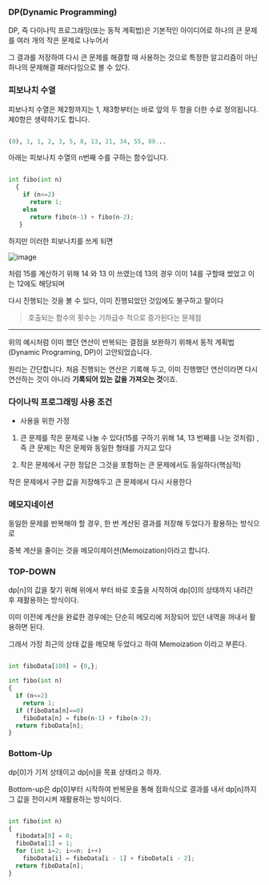 ### DP(Dynamic Programming)

DP, 즉 다이나믹 프로그래밍(또는 동적 계획법)은 기본적인 아이디어로 하나의 큰 문제를 여러 개의 작은 문제로 나누어서 

그 결과를 저장하여 다시 큰 문제를 해결할 때 사용하는 것으로 특정한 알고리즘이 아닌 하나의 문제해결 패러다임으로 볼 수 있다.

### 피보나치 수열 

피보나치 수열은 제2항까지는 1, 제3항부터는 바로 앞의 두 항을 더한 수로 정의됩니다. 제0항은 생략하기도 합니다.

```python

(0), 1, 1, 2, 3, 5, 8, 13, 21, 34, 55, 89...

```

아래는 피보나치 수열의 n번째 수를 구하는 함수입니다.

```python

int fibo(int n)
  {
    if (n<=2)
      return 1;
    else
      return fibo(n-1) + fibo(n-2);
   }

```

하지만 이러한 피보나치를 쓰게 되면 

![image](https://user-images.githubusercontent.com/78454649/145767085-5b915cc0-4ff4-4e14-bb3a-143807f5c819.png)

처럼 15를 계산하기 위해 14 와 13 이 쓰였는데 13의 경우 이미 14를 구할때 썼었고 이는 12에도 해당되며 

다시 진행되는 것을 볼 수 있다, 이미 진행되었던 것임에도 불구하고 말이다

> 호출되는 함수의 횟수는 기하급수 적으로 증가된다는 문제점

---

위의 예시처럼 이미 했던 연산이 반복되는 결점을 보완하기 위해서 동적 계획법(Dynamic Programing, DP)이 고안되었습니다. 

원리는 간단합니다. 처음 진행되는 연산은 기록해 두고, 이미 진행했던 연산이라면 다시 연산하는 것이 아니라 **기록되어 있는 값을 가져오는 것**이죠.

### 다이나믹 프로그래밍 사용 조건

- 사용을 위한 가정

1. 큰 문제를 작은 문제로 나눌 수 있다(15를 구하기 위해 14, 13 번째를 나눈 것처럼) , 즉 큰 문제는 작은 문제와 동일한 형태를 가지고 있다

2. 작은 문제에서 구한 정답은 그것을 포함하는 큰 문제에서도 동일하다(핵심적)
 
작은 문제에서 구한 값을 저장해두고 큰 문제에서 다시 사용한다 

### 메모지네이션 

동일한 문제를 반복해야 할 경우, 한 번 계산된 결과를 저장해 두었다가 활용하는 방식으로 

중복 계산을 줄이는 것을 메모이제이션(Memoization)이라고 합니다.


### TOP-DOWN

dp[n]의 값을 찾기 위해 위에서 부터 바로 호출을 시작하여 dp[0]의 상태까지 내려간 후 재활용하는 방식이다.

이미 이전에 계산을 완료한 경우에는 단순히 메모리에 저장되어 있던 내역을 꺼내서 활용하면 된다. 

그래서 가장 최근의 상태 값을 메모해 두었다고 하여 Memoization 이라고 부른다.

```python

int fiboData[100] = {0,};

int fibo(int n)
{
  if (n<=2) 
    return 1;
  if (fiboData[n]==0)
    fiboData[n] = fibo(n-1) + fibo(n-2);
  return fiboData[n];
}

```

### Bottom-Up 

dp[0]가 기저 상태이고 dp[n]을 목표 상태라고 하자. 

Bottom-up은 dp[0]부터 시작하여 반복문을 통해 점화식으로 결과를 내서 dp[n]까지 그 값을 전이시켜 재활용하는 방식이다.

```python

int fibo(int n)
{
  fibodata[0] = 0;
  fiboData[1] = 1;
  for (int i=2; i<=n; i++)
    fiboData[i] = fiboData[i - 1] + fiboData[i - 2];
  return fiboData[n];
}

```

